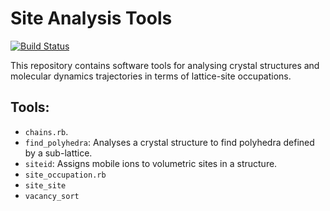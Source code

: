 # Site Analysis Tools

[![Build Status](https://travis-ci.org/bjmorgan/site_analysis.svg?branch=master)](https://travis-ci.org/bjmorgan/site_analysis)

This repository contains software tools for analysing crystal structures and molecular dynamics trajectories in terms of lattice-site occupations.

## Tools:

- `chains.rb`.
- `find_polyhedra`: Analyses a crystal structure to find polyhedra defined by a sub-lattice.
- `siteid`: Assigns mobile ions to volumetric sites in a structure.
- `site_occupation.rb`
- `site_site`
- `vacancy_sort`
